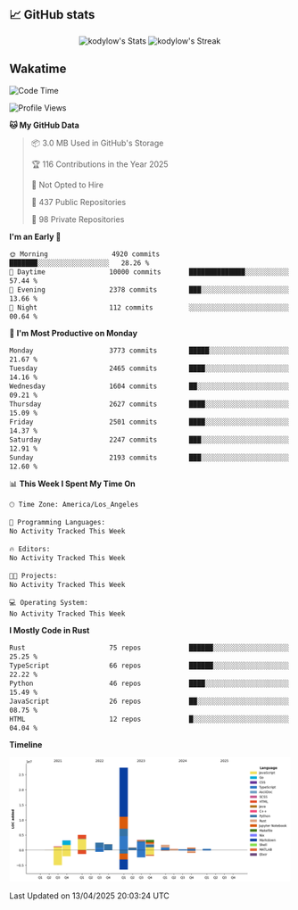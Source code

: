 ## 📈 GitHub stats
<!--START_SECTION:github-->
<div class="badges-githubstats">
  <p align="center">
    <img src="https://github-readme-stats.vercel.app/api?username=kodylow&theme=tokyonight&show_icons=true&hide_border=true&count_private=true" alt="kodylow's Stats" height="165">
    <img src="https://github-readme-streak-stats.herokuapp.com/?user=kodylow&theme=tokyonight&hide_border=true" alt="kodylow's Streak" height="165">
  </p>
</div>
<!--END_SECTION:github-->

## Wakatime 
<!--START_SECTION:waka-->
![Code Time](http://img.shields.io/badge/Code%20Time-1%2C294%20hrs%2031%20mins-blue)

![Profile Views](http://img.shields.io/badge/Profile%20Views-0-blue)

**🐱 My GitHub Data** 

> 📦 3.0 MB Used in GitHub's Storage 
 > 
> 🏆 116 Contributions in the Year 2025
 > 
> 🚫 Not Opted to Hire
 > 
> 📜 437 Public Repositories 
 > 
> 🔑 98 Private Repositories 
 > 
**I'm an Early 🐤** 

```text
🌞 Morning                4920 commits        ███████░░░░░░░░░░░░░░░░░░   28.26 % 
🌆 Daytime                10000 commits       ██████████████░░░░░░░░░░░   57.44 % 
🌃 Evening                2378 commits        ███░░░░░░░░░░░░░░░░░░░░░░   13.66 % 
🌙 Night                  112 commits         ░░░░░░░░░░░░░░░░░░░░░░░░░   00.64 % 
```
📅 **I'm Most Productive on Monday** 

```text
Monday                   3773 commits        █████░░░░░░░░░░░░░░░░░░░░   21.67 % 
Tuesday                  2465 commits        ████░░░░░░░░░░░░░░░░░░░░░   14.16 % 
Wednesday                1604 commits        ██░░░░░░░░░░░░░░░░░░░░░░░   09.21 % 
Thursday                 2627 commits        ████░░░░░░░░░░░░░░░░░░░░░   15.09 % 
Friday                   2501 commits        ████░░░░░░░░░░░░░░░░░░░░░   14.37 % 
Saturday                 2247 commits        ███░░░░░░░░░░░░░░░░░░░░░░   12.91 % 
Sunday                   2193 commits        ███░░░░░░░░░░░░░░░░░░░░░░   12.60 % 
```


📊 **This Week I Spent My Time On** 

```text
🕑︎ Time Zone: America/Los_Angeles

💬 Programming Languages: 
No Activity Tracked This Week

🔥 Editors: 
No Activity Tracked This Week

🐱‍💻 Projects: 
No Activity Tracked This Week

💻 Operating System: 
No Activity Tracked This Week
```

**I Mostly Code in Rust** 

```text
Rust                     75 repos            ██████░░░░░░░░░░░░░░░░░░░   25.25 % 
TypeScript               66 repos            ██████░░░░░░░░░░░░░░░░░░░   22.22 % 
Python                   46 repos            ████░░░░░░░░░░░░░░░░░░░░░   15.49 % 
JavaScript               26 repos            ██░░░░░░░░░░░░░░░░░░░░░░░   08.75 % 
HTML                     12 repos            █░░░░░░░░░░░░░░░░░░░░░░░░   04.04 % 
```



**Timeline**

![Lines of Code chart](https://raw.githubusercontent.com/Kodylow/Kodylow/master/assets/bar_graph.png)


 Last Updated on 13/04/2025 20:03:24 UTC
<!--END_SECTION:waka-->
